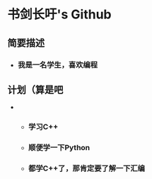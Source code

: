 # **书剑长吁's Github**

## **简要描述**

- ### **我是一名学生，喜欢编程**

## **计划（算是吧**
- * ### **学习C++**
  * ### **顺便学一下Python**
  * ### **都学C++了，那肯定要了解一下汇编**
